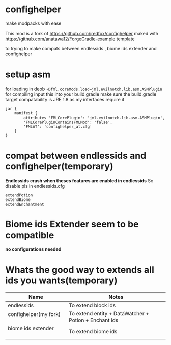 

# confighelper
make modpacks with ease

This mod is a fork of https://github.com/jredfox/confighelper maked with https://github.com/anatawa12/ForgeGradle-example template

to trying to make compats between endlessids , biome ids extender and confighelper


# setup asm
for loading in deob `-Dfml.coreMods.load=jml.evilnotch.lib.asm.ASMPlugin`
for compiling input this into your build.gradle
make sure the build.gradle target compatability is JRE 1.8 as my interfaces require it

```
jar {
    manifest {
        attributes 'FMLCorePlugin': 'jml.evilnotch.lib.asm.ASMPlugin',
        'FMLCorePluginContainsFMLMod': 'false',
	    'FMLAT': 'confighelper_at.cfg'
    }
}
```

# compat between endlessids and confighelper(temporary)

**Endlessids crash when theses features are enabled in endlessids**
So disable pls in endlessids.cfg

```
extendPotion
extendBiome
extendEnchantment
```

# Biome ids Extender seem to be compatible

**no configurations needed**

# Whats the good way to extends all ids you wants(temporary)
| Name | Notes |
| --- | --- | 
|endlessids [<img src=https://media.forgecdn.net/avatars/130/458/636460205549127215.png height=16>](https://www.curseforge.com/minecraft/mc-mods/endlessids) [<img src=https://modrinth.com/favicon.ico height=16>](https://modrinth.com/mod/endlessids) [<img src=https://git-scm.com/favicon.ico height=16>](https://github.com/FalsePattern/EndlessIDs)|To extend block ids
|confighelper(my fork) [<img src=https://git-scm.com/favicon.ico height=16>](https://github.com/quentin452/confighelperXendlessids)|To extend entity + DataWatcher + Potion + Enchant ids
|biome ids extender [<img src=https://media.forgecdn.net/avatars/130/458/636460205549127215.png height=16>](https://www.curseforge.com/minecraft/mc-mods/biome-id-extender) [<img src=https://modrinth.com/favicon.ico height=16>](https://modrinth.com/mod/biomeidextender) [<img src=https://git-scm.com/favicon.ico height=16>](https://github.com/TCLProject/Biome-ID-Extender)|To extend biome ids
